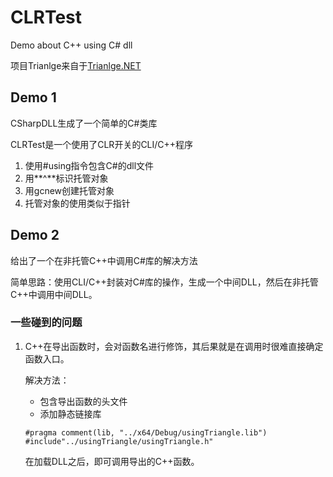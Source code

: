 # CLRTest
Demo about C++ using C# dll

项目Trianlge来自于[Trianlge.NET](https://github.com/eppz/Triangle.NET)

## Demo 1
CSharpDLL生成了一个简单的C#类库

CLRTest是一个使用了CLR开关的CLI/C++程序

1. 使用#using指令包含C#的dll文件
1. 用**^**标识托管对象
1. 用gcnew创建托管对象
1. 托管对象的使用类似于指针

## Demo 2
给出了一个在非托管C++中调用C#库的解决方法

简单思路：使用CLI/C++封装对C#库的操作，生成一个中间DLL，然后在非托管C++中调用中间DLL。

### 一些碰到的问题
1. C++在导出函数时，会对函数名进行修饰，其后果就是在调用时很难直接确定函数入口。

    解决方法：

    * 包含导出函数的头文件
    * 添加静态链接库

    ```
    #pragma comment(lib, "../x64/Debug/usingTriangle.lib")
    #include"../usingTriangle/usingTriangle.h"
    ```
    在加载DLL之后，即可调用导出的C++函数。